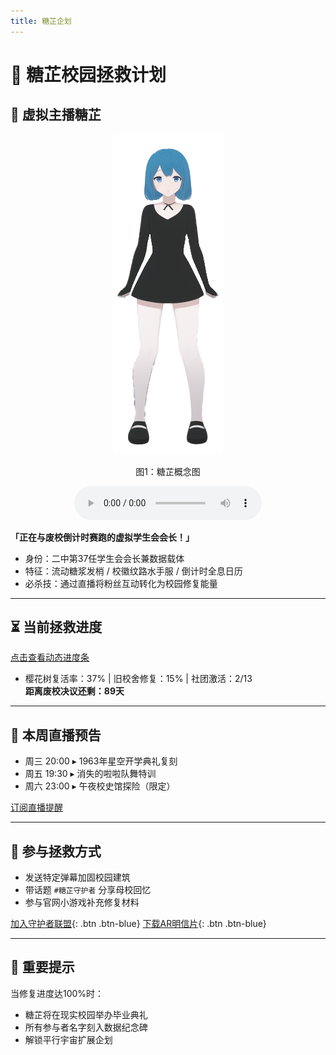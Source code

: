 ```yaml
---
title: 糖芷企划
---
```


# 🍬 糖芷校园拯救计划

## 🌟 虚拟主播糖芷

<div align="center">
  <img src="img/TangZhiAll.png" alt="糖芷概念图">
  <p class="image-caption">图1：糖芷概念图</p>
</div>

<div align="center">
    <audio id="music-player" controls loop>
        <source src="Audio/ShuiMu.mp3" type="audio/mpeg">
    </audio>
</div>

**「正在与废校倒计时赛跑的虚拟学生会会长！」**

- 身份：二中第37任学生会会长兼数据载体
- 特征：流动糖浆发梢 / 校徽纹路水手服 / 倒计时全息日历
- 必杀技：通过直播将粉丝互动转化为校园修复能量

---

## ⏳ 当前拯救进度
[点击查看动态进度条](_includes/progress.html) 
- 樱花树复活率：37% | 旧校舍修复：15% | 社团激活：2/13  
**距离废校决议还剩：89天**

---

## 🎥 本周直播预告
- 周三 20:00 ▸ 1963年星空开学典礼复刻
- 周五 19:30 ▸ 消失的啦啦队舞特训
- 周六 23:00 ▸ 午夜校史馆探险（限定）

[订阅直播提醒](https://www.bilibili.com/video/BV1GJ411x7h7)

---

## 🌸 参与拯救方式
- 发送特定弹幕加固校园建筑
- 带话题 `#糖芷守护者` 分享母校回忆
- 参与官网小游戏补充修复材料

[加入守护者联盟](https://www.bilibili.com/video/BV1GJ411x7h7){: .btn .btn-blue} [下载AR明信片](https://www.bilibili.com/video/BV1GJ411x7h7){: .btn .btn-blue}

---

## 📌 重要提示
当修复进度达100%时：
- 糖芷将在现实校园举办毕业典礼
- 所有参与者名字刻入数据纪念碑
- 解锁平行宇宙扩展企划
